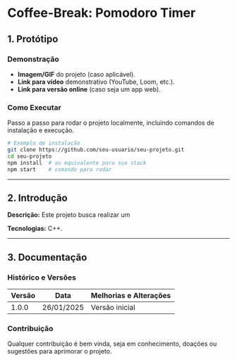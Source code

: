 # Coffee-Break: Pomodoro Timer

## 1. Protótipo

### Demonstração
- **Imagem/GIF** do projeto (caso aplicável).
- **Link para vídeo** demonstrativo (YouTube, Loom, etc.).
- **Link para versão online** (caso seja um app web).

### Como Executar
Passo a passo para rodar o projeto localmente, incluindo comandos de instalação e execução.

```bash
# Exemplo de instalação
git clone https://github.com/seu-usuario/seu-projeto.git
cd seu-projeto
npm install  # ou equivalente para sua stack
npm start    # comando para rodar
```

---

## 2. Introdução

**Descrição:** Este projeto busca realizar um 

**Tecnologias:** C++.

---

## 3. Documentação

### Histórico e Versões

| Versão | Data | Melhorias e Alterações |
|--------|------|------------------------|
| 1.0.0  | 26/01/2025 | Versão inicial |

### Contribuição
Qualquer contribuição é bem vinda, seja em conhecimento, doações ou sugestões para aprimorar o projeto.
